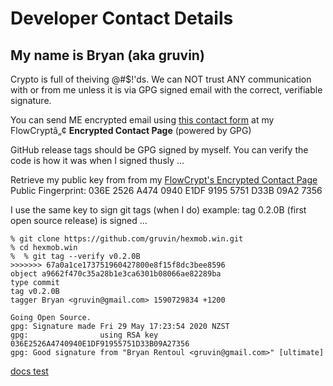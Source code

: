 # Developer Contact Details

## My name is Bryan (aka gruvin)
Crypto is full of theiving @#$!'ds. We can NOT trust ANY communication with or from
me unless it is via GPG signed email with the correct, verifiable signature.

You can send ME encrypted email using [this contact form](https://flowcrypt.com/me/gruvin)
at my FlowCryptâ„¢ **Encrypted Contact Page** (powered by GPG)

GitHub release tags should be GPG signed by myself. You can verify the code is how it was when I signed thusly ...

Retrieve my public key from from my [FlowCrypt's Encrypted Contact Page](https://flowcrypt.com/me/gruvin)
Public Fingerprint: 036E 2526 A474 0940 E1DF 9195 5751 D33B 09A2 7356

I use the same key to sign git tags (when I do) example: tag 0.2.0B (first open source release) is signed ... 


```
% git clone https://github.com/gruvin/hexmob.win.git
% cd hexmob.win
%  % git tag --verify v0.2.0B
>>>>>>> 67a0a1ce173751960427800e8f15f8dc3bee8596
object a9662f470c35a28b1e3ca6301b08066ae82289ba
type commit
tag v0.2.0B
tagger Bryan <gruvin@gmail.com> 1590729834 +1200

Going Open Source.
gpg: Signature made Fri 29 May 17:23:54 2020 NZST
gpg:                using RSA key 036E2526A4740940E1DF91955751D33B09A27356
gpg: Good signature from "Bryan Rentoul <gruvin@gmail.com>" [ultimate]
```

[docs test](https://gruvin.github.io/hexmob.win/doc/)
